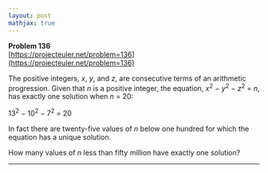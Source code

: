 ```yaml
---
layout: post
mathjax: true
---
```

**Problem 136**  
[https://projecteuler.net/problem=136](https://projecteuler.net/problem=136)

<p>The positive integers, <i>x</i>, <i>y</i>, and <i>z</i>, are consecutive terms of an arithmetic progression. Given that <i>n</i> is a positive integer, the equation, <i>x</i><sup>2</sup> − <i>y</i><sup>2</sup> − <i>z</i><sup>2</sup> = <i>n</i>, has exactly one solution when <i>n</i> = 20:</p>
<p class="center">13<sup>2</sup> − 10<sup>2</sup> − 7<sup>2</sup> = 20</p>
<p>In fact there are twenty-five values of <i>n</i> below one hundred for which the equation has a unique solution.</p>
<p>How many values of <i>n</i> less than fifty million have exactly one solution?</p>

---
